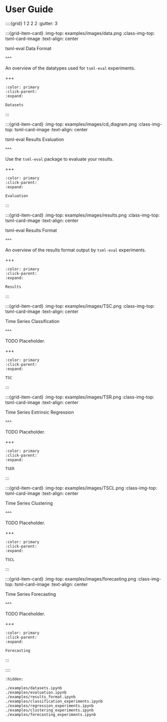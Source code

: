 # User Guide

::::{grid} 1 2 2 2
:gutter: 3

:::{grid-item-card}
:img-top: examples/images/data.png
:class-img-top: tsml-card-image
:text-align: center

tsml-eval Data Format

^^^

An overview of the datatypes used for `tsml-eval` experiments.

+++

```{button-ref} /examples/datasets.ipynb
:color: primary
:click-parent:
:expand:

Datasets
```

:::

:::{grid-item-card}
:img-top: examples/images/cd_diagram.png
:class-img-top: tsml-card-image
:text-align: center

tsml-eval Results Evaluation

^^^

Use the `tsml-eval` package to evaluate your results.

+++

```{button-ref} /examples/evaluation.ipynb
:color: primary
:click-parent:
:expand:

Evaluation
```

:::

:::{grid-item-card}
:img-top: examples/images/results.png
:class-img-top: tsml-card-image
:text-align: center

tsml-eval Results Format

^^^

An overview of the results format output by `tsml-eval` experiments.

+++

```{button-ref} /examples/results_format.ipynb
:color: primary
:click-parent:
:expand:

Results
```

:::

:::{grid-item-card}
:img-top: examples/images/TSC.png
:class-img-top: tsml-card-image
:text-align: center

Time Series Classification

^^^

TODO Placeholder.

+++

```{button-ref} /examples/classification_experiments.ipynb
:color: primary
:click-parent:
:expand:

TSC
```

:::

:::{grid-item-card}
:img-top: examples/images/TSR.png
:class-img-top: tsml-card-image
:text-align: center

Time Series Extrinsic Regression

^^^

TODO Placeholder.

+++

```{button-ref} /examples/regression_experiments.ipynb
:color: primary
:click-parent:
:expand:

TSER
```

:::

:::{grid-item-card}
:img-top: examples/images/TSCL.png
:class-img-top: tsml-card-image
:text-align: center

Time Series Clustering

^^^

TODO Placeholder.

+++

```{button-ref} /examples/clustering_experiments.ipynb
:color: primary
:click-parent:
:expand:

TSCL
```

:::

:::{grid-item-card}
:img-top: examples/images/forecasting.png
:class-img-top: tsml-card-image
:text-align: center

Time Series Forecasting

^^^

TODO Placeholder.

+++

```{button-ref} /examples/forecasting_experiments.ipynb
:color: primary
:click-parent:
:expand:

Forecasting
```

:::

::::

```{toctree}
:hidden:

./examples/datasets.ipynb
./examples/evaluation.ipynb
./examples/results_format.ipynb
./examples/classification_experiments.ipynb
./examples/regression_experiments.ipynb
./examples/clustering_experiments.ipynb
./examples/forecasting_experiments.ipynb
```
